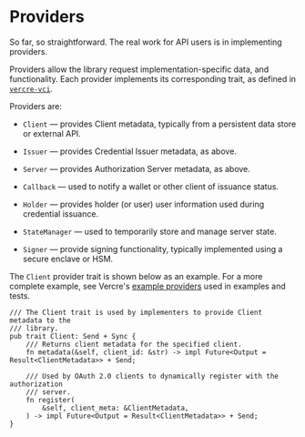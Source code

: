 # Providers

So far, so straightforward. The real work for API users is in implementing providers.

Providers allow the library request implementation-specific data, and functionality.
Each provider implements its corresponding trait, as defined in 
[`vercre-vci`](https://github.com/vercre/vercre/tree/main/vercre-vci).

Providers are:

- `Client` — provides Client metadata, typically from a persistent data store or 
  external API.

- `Issuer` — provides Credential Issuer metadata, as above.

- `Server` — provides Authorization Server metadata, as above.

- `Callback` — used to notify a wallet or other client of issuance status.

- `Holder` — provides holder (or user) user information used during credential issuance.

- `StateManager` — used to temporarily store and manage server state.

- `Signer` — provide signing functionality, typically implemented using a secure
  enclave or HSM.

The `Client` provider trait is shown below as an example. For a more complete example, see 
Vercre's [example providers](https://github.com/vercre/vercre/blob/main/crates/test-utils/src/vci-provider.rs)
used in examples and tests.

```rust,ignore
/// The Client trait is used by implementers to provide Client metadata to the
/// library.
pub trait Client: Send + Sync {
    /// Returns client metadata for the specified client.
    fn metadata(&self, client_id: &str) -> impl Future<Output = Result<ClientMetadata>> + Send;

    /// Used by OAuth 2.0 clients to dynamically register with the authorization
    /// server.
    fn register(
        &self, client_meta: &ClientMetadata,
    ) -> impl Future<Output = Result<ClientMetadata>> + Send;
}
```

